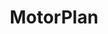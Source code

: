 ---
title: "MotorPlan"
description: "MotorPlan es una aplicación web dinámica diseñada para resaltar la marca y permitir a los usuarios visualizar adjudicaciones de manera intuitiva y eficiente. Esta plataforma combina diseño moderno con funcionalidades prácticas, garantizando una experiencia de usuario fluida y atractiva."
staff:
  - "gustavo-sirtori"
  - "henryck-guaramato"
# media:
#   - "https://example.com/images/motorplan1.jpg"
#   - "https://example.com/images/motorplan2.jpg"
deploy: "https://motorplan-web.vercel.app/"
images: ["/samples/motorplan.png", "/samples/motorplan1.png"]
---